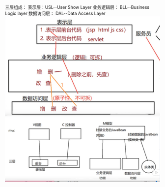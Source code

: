 三层组成：
表示层：USL--User Show Layer
业务逻辑层： BLL--Business Logic layer
数据访问层： DAL--Data Access Layer
![](2019-11-25-12-55-35.png)
![](2019-11-25-12-59-17.png)